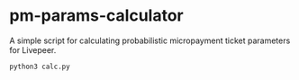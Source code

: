 # pm-params-calculator

A simple script for calculating probabilistic micropayment ticket parameters for Livepeer.

```
python3 calc.py
```